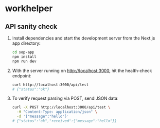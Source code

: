 # workhelper

## API sanity check

1. Install dependencies and start the development server from the Next.js app directory:
   ```bash
   cd sop-app
   npm install
   npm run dev
   ```
2. With the server running on [http://localhost:3000](http://localhost:3000), hit the health-check endpoint:
   ```bash
   curl http://localhost:3000/api/test
   # {"status":"ok"}
   ```
3. To verify request parsing via POST, send JSON data:
   ```bash
   curl -X POST http://localhost:3000/api/test \
     -H "Content-Type: application/json" \
     -d '{"message":"hello"}'
   # {"status":"ok","received":{"message":"hello"}}
   ```

